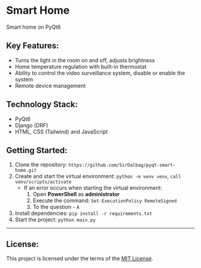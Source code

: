 # Smart Home
Smart home on PyQt6

## Key Features:
* Turns the light in the room on and off, adjusts brightness
* Home temperature regulation with built-in thermostat
* Ability to control the video surveillance system, disable or enable the system
* Remote device management

## Technology Stack:
* PyQt6 
* Django (DRF)
* HTML, CSS (Tailwind) and JavaScript

## Getting Started:
1. Clone the repository: `https://github.com/SirDalbag/pyqt-smart-home.git`
2. Create and start the virtual environment: `python -m venv venv`, `call venv/scripts/activate`
    * If an error occurs when starting the virtual environment:
        1. Open **PowerShell** as **administrator**
        2. Execute the command: `Set-ExecutionPolicy RemoteSigned`
        3. To the question - `A`
3. Install dependencies: `pip install -r requirements.txt`
4. Start the project: `python main.py`
---
## License:
This project is licensed under the terms of the [MIT License](https://github.com/SirDalbag/pyqt-smart-home/blob/main/LICENSE).